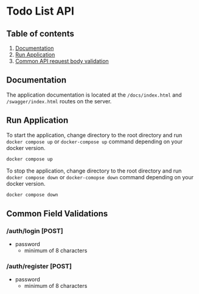 # Todo List API

## Table of contents

1. [Documentation](#documentation)
2. [Run Application](#run-application)
3. [Common API request body validation](#common-field-validations)

## Documentation

The application documentation is located at the `/docs/index.html` and `/swagger/index.html` routes on the server.

## Run Application

To start the application, change directory to the root directory and run `docker compose up` or `docker-compose up` command depending on your docker version.

```bash
docker compose up
```

To stop the application, change directory to the root directory and run `docker compose down` or `docker-comopse down` command depending on your docker version.

```bash
docker compose down
```

## Common Field Validations

### /auth/login [POST]

- password
	- minimum of 8 characters

### /auth/register [POST]

- password
	- minimum of 8 characters
